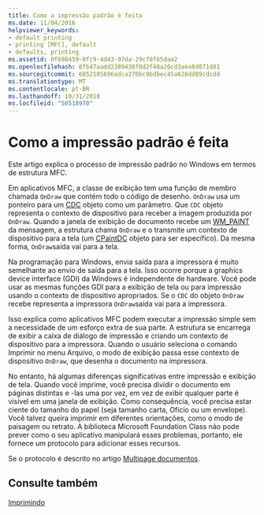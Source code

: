 ```yaml
---
title: Como a impressão padrão é feita
ms.date: 11/04/2016
helpviewer_keywords:
- default printing
- printing [MFC], default
- defaults, printing
ms.assetid: 0f698459-0fc9-4d43-97da-29cf0f65daa2
ms.openlocfilehash: 8fb47aadd2389438f8d2f48a26cd3aea8d871d81
ms.sourcegitcommit: 6052185696adca270bc9bdbec45a626dd89cdcdd
ms.translationtype: MT
ms.contentlocale: pt-BR
ms.lasthandoff: 10/31/2018
ms.locfileid: "50518970"
---
```

# <a name="how-default-printing-is-done"></a>Como a impressão padrão é feita

Este artigo explica o processo de impressão padrão no Windows em termos de estrutura MFC.

Em aplicativos MFC, a classe de exibição tem uma função de membro chamada `OnDraw` que contém todo o código de desenho. `OnDraw` usa um ponteiro para um [CDC](../mfc/reference/cdc-class.md) objeto como um parâmetro. Que `CDC` objeto representa o contexto de dispositivo para receber a imagem produzida por `OnDraw`. Quando a janela de exibição de documento recebe um [WM_PAINT](/windows/desktop/gdi/wm-paint) da mensagem, a estrutura chama `OnDraw` e o transmite um contexto de dispositivo para a tela (um [CPaintDC](../mfc/reference/cpaintdc-class.md) objeto para ser específico). Da mesma forma, `OnDraw`saída vai para a tela.

Na programação para Windows, envia saída para a impressora é muito semelhante ao envio de saída para a tela. Isso ocorre porque a graphics device interface (GDI) da Windows é independente de hardware. Você pode usar as mesmas funções GDI para a exibição de tela ou para impressão usando o contexto de dispositivo apropriados. Se o `CDC` do objeto `OnDraw` recebe representa a impressora `OnDraw`saída vai para a impressora.

Isso explica como aplicativos MFC podem executar a impressão simple sem a necessidade de um esforço extra de sua parte. A estrutura se encarrega de exibir a caixa de diálogo de impressão e criando um contexto de dispositivo para a impressora. Quando o usuário seleciona o comando Imprimir no menu Arquivo, o modo de exibição passa esse contexto de dispositivo `OnDraw`, que desenha o documento na impressora.

No entanto, há algumas diferenças significativas entre impressão e exibição de tela. Quando você imprime, você precisa dividir o documento em páginas distintas e -las uma por vez, em vez de exibir qualquer parte é visível em uma janela de exibição. Como consequência, você precisa estar ciente do tamanho do papel (seja tamanho carta, Ofício ou um envelope). Você talvez queira imprimir em diferentes orientações, como o modo de paisagem ou retrato. A biblioteca Microsoft Foundation Class não pode prever como o seu aplicativo manipulará esses problemas, portanto, ele fornece um protocolo para adicionar esses recursos.

Se o protocolo é descrito no artigo [Multipage documentos](../mfc/multipage-documents.md).

## <a name="see-also"></a>Consulte também

[Imprimindo](../mfc/printing.md)

